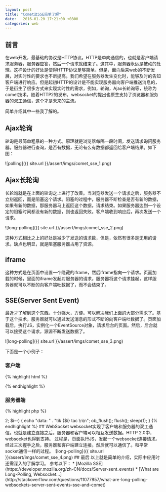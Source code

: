 ```yaml
---
layout: post
title: "Comet及SSE简单了解"
date:   2016-01-20 17:21:00 +0800
categories: web
---
```

## 前言

在web开发，最基础的协议是HTTP协议。HTTP是单向通信的，也就是客户端请求服务器，服务器应答，然后一个请求就结束了。这其中，服务器永远是被动的处理。这样设计的好处是使得HTTP协议足够简单。但是，面向后来web的不断发展，对实时性的要求也不断提高。我们希望在服务器发生变化时，能够及时的告知客户端进行响应。但是起初HTTP的设计是不能实现服务器向客户端推送消息的，于是衍生了很多方式来实现实时性的需求，例如，轮询，Ajax长轮询等，统称为comet技术。随着HTTP2的发布，websocket的提出也原生支持了浏览器和服务器的双工通信，这个才是未来的主流。

简单介绍其中一些我了解的。

## Ajax轮询

轮询是最简单粗暴的一种方式。原理就是浏览器每隔一段时间，发送请求询问服务器。服务器进行查询，是否有数据，无论有么有数据都返回给客户端结果。如下图：

![polling]({{ site.url }}/assert/imgs/comet_sse_1.png)

## Ajax长轮询

长轮询就是在上面的轮询之上进行了改善。当浏览器发送一个请求之后，服务器不立刻返回，而是阻塞这个请求。阻塞的过程中，服务器不断检查是否有新的数据，如果有新的数据，那服务器马上返回这个数据，请求结束。如果服务器达到一个设定的阻塞时间都没有新的数据，则也返回失败。客户端收到响应后，再次发送一个请求。

![long-polling]({{ site.url }}/assert/imgs/comet_sse_2.png)

这种方式相比之上的好处是减少了发送的请求数，但是，依然有很多是无用的请求。缺点也明显，就是阻塞服务器占用了资源。

## iframe

这种方式是在页面中设置一个隐藏的iframe，然后iframe指向一个请求。页面加载的时候，里面的iframe发起对服务器的请求，服务器将这个请求挂起，这样服务器就可以不断的向客户端吐数据了，而不会结束了。

## SSE(Server Sent Event)

最近才了解到这个东西。十分强大，方便。可以解决我们上面的大部分需求了。基于这个技术，服务器就可以通过发送消息的形式不断的向客户端吐数据了。页面加载后，执行JS，实例化一个EventSource对象，请求后台的页面。然后，后台就可以接受这个请求，源源不断发送数据了。

![long-polling]({{ site.url }}/assert/imgs/comet_sse_3.png)

下面是一个小例子：

### 客户端

{% highlight html %}
<!DOCTYPE html>
<html>
  <head>
    <meta charset="utf-8">
    <title>EventSource</title>
    <script src="https://raw.githubusercontent.com/Yaffle/EventSource/master/eventsource.js" charset="utf-8"></script>
  </head>
  <body>
    <div id="content">
    </div>
    <script type="text/javascript">
        var es = new EventSource('index.php');
        es.addEventListener('open', function (e) {
            document.getElementById("content").innerHTML += "连接已建立: " + e.data;
        }, false);
        es.addEventListener('message', function (e) {
            console.log(e);
            document.getElementById("content").innerHTML += "<br/>" + "收到消息: " + e.data;
        });
    </script>
  </body>
</html>
{% endhighlight %}

### 服务器端

{% highlight php %}
<?php
header("Content-Type: text/event-stream");
header("Cache-Control: no-cache");
header("Access-Control-Allow-Origin: *");
for ($i=10; $i>2; $i--)
{
    echo "data: " . "tik {$i} tac \n\n";
    ob_flush();
    flush();
    sleep(1);
}
{% endhighlight %}

## WebSocket

websocket实现了客户端和服务器的双工通信。也就是建立连接之后，服务器和客户端可以相互发送数据。HTTP 2.0中，websocket也得到支持。
过程是，页面执行JS，发起一个websocket连接请求。经过三次握手之后，服务器和客户端建立连接。然后就可以通信了。和平常socket通信一样的过程。
![long-polling]({{ site.url }}/assert/imgs/comet_sse_4.png)

## 最后

以上就是简单的介绍，实际中应用时还需深入的了解学习。

参考以下：

* [Mozilla SSE](https://developer.mozilla.org/zh-CN/docs/Server-sent_events)
* [What are Long-Polling, Websocket...](http://stackoverflow.com/questions/11077857/what-are-long-polling-websockets-server-sent-events-sse-and-comet)
